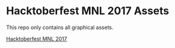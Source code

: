 # Hacktoberfest MNL 2017 Assets

This repo only contains all graphical assets.

[Hacktoberfest MNL 2017](https://github.com/hacktoberph/hacktoberfestmnl2017)
